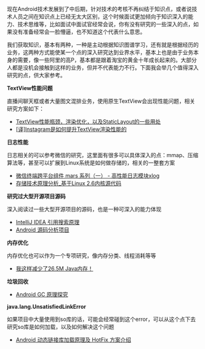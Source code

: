 
现在Android技术发展到了中后期，针对技术的考核不再纠结于知识点，或者说技术人员之间在知识点上已经无太大区别，这个时候面试更加倾向于知识深入的能力、技术思维等，比如面试中面试官经常会说，你有没有研究的一些深入的点，如果没有准备经常会一脸懵逼，也不知道这个代表什么意思。

我们获取知识，基本有两种，一种是主动根据知识图谱学习，还有就是根据经历的业务，这两种方式能使某一个点的深入研究达到业界水平，基本上也是由于业务本身的需要，像一些阿里的高P，基本都是跟着淘宝的黄金十年成长起来的。大部分人都是没机会接触到这样的业务，但并不代表能力不行。下面我会举几个值得深入研究的点，供大家参考。

**TextView性能问题**

直播间聊天框或者大量图文混排业务，使用原生TextView会出现性能问题，相关研究方案如下：
- [TextView性能瓶颈，渲染优化，以及StaticLayout的一些用处](https://www.jianshu.com/p/9f7f9213bff8)
- [[译]Instagram是如何提升TextView渲染性能的](http://codethink.me/2015/04/23/improving-comment-rendering-on-android/)

**日志性能**

日志相关的可以参考微信的研究，这里面有很多可以具体深入的点：mmap、压缩算法等，甚至可以扩展到Linux系统是如何做存储的，相关的一整套方案
- [微信终端跨平台组件 mars 系列（一） - 高性能日志模块xlog](https://mp.weixin.qq.com/s/cnhuEodJGIbdodh0IxNeXQ)
- [存储技术原理分析_基于Linux 2.6内核源代码](https://download.csdn.net/download/wanruoqingkong/9510593)

**研究过大型开源项目源码**

深入阅读过一些大型开源项目的源码，也是一种可深入的能力体现
- [IntelliJ IDEA 引用搜索原理](http://www.jackywang.tech/2018/05/22/IntelliJ%20IDE%20%E6%90%9C%E7%B4%A2%E5%BC%95%E7%94%A8%E5%A6%82%E4%BD%95%E5%AE%9E%E7%8E%B0%EF%BC%9F/)
- [Android 源码分析项目](https://github.com/BeesAndroid/BeesAndroid)

**内存优化**

内存优化也可以作为一个专项研究，像内存分类、线程消耗等等

- [我这样减少了26.5M Java内存！](https://mp.weixin.qq.com/s?__biz=MzA3NjA3NTI5Mg==&mid=2656330117&idx=1&sn=a304224af107ab97a6dfc8e04e153bef&chksm=84c619f6b3b190e08796ba9448d8e23e92b9977e1c12845457b27b3cb6e824d455ab7759e400&scene=21#wechat_redirect)

**垃圾回收**

- [Android GC 原理探究](https://mp.weixin.qq.com/s/CUU3Ml394H_fkabhNNX32Q)

**java.lang.UnsatisfiedLinkError**

如果项目中大量使用到so库的话，可能会经常碰到这个error，可以从这个点下去研究so库是如何加载，以及如何解决这个问题
- [Android 动态链接库加载原理及 HotFix 方案介绍](https://mp.weixin.qq.com/s/wvt3NABA-NnQxpbcxhAGiA)
